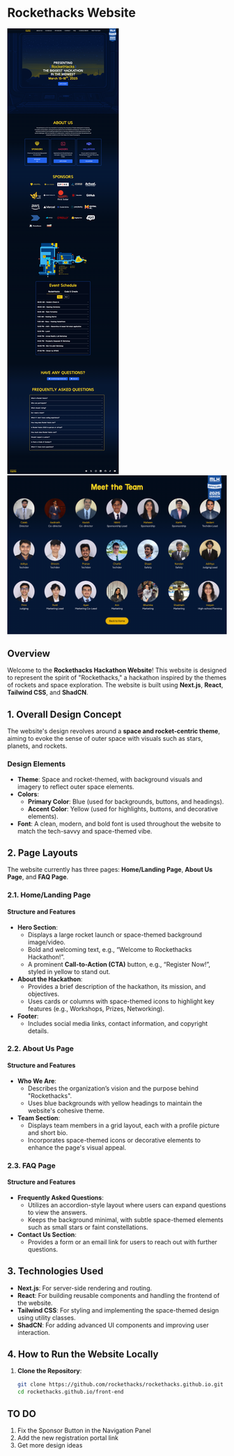 # Rockethacks Website
![image](https://github.com/Shivom2110/rockethacks.github.io/blob/main/public/rockethacks.png)
![image](https://github.com/Shivom2110/rockethacks.github.io/blob/main/public/meet-the-team.png)


## Overview
Welcome to the **Rockethacks Hackathon Website**! This website is designed to represent the spirit of "Rockethacks," a hackathon inspired by the themes of rockets and space exploration. The website is built using **Next.js**, **React**, **Tailwind CSS**, and **ShadCN**.

## 1. Overall Design Concept
The website's design revolves around a **space and rocket-centric theme**, aiming to evoke the sense of outer space with visuals such as stars, planets, and rockets.

### Design Elements
- **Theme**: Space and rocket-themed, with background visuals and imagery to reflect outer space elements.
- **Colors**:
  - **Primary Color**: Blue (used for backgrounds, buttons, and headings).
  - **Accent Color**: Yellow (used for highlights, buttons, and decorative elements).
- **Font**: A clean, modern, and bold font is used throughout the website to match the tech-savvy and space-themed vibe.

## 2. Page Layouts
The website currently has three pages: **Home/Landing Page**, **About Us Page**, and **FAQ Page**.

### 2.1. Home/Landing Page
#### Structure and Features
- **Hero Section**:
  - Displays a large rocket launch or space-themed background image/video.
  - Bold and welcoming text, e.g., “Welcome to Rockethacks Hackathon!”.
  - A prominent **Call-to-Action (CTA)** button, e.g., “Register Now!”, styled in yellow to stand out.
- **About the Hackathon**:
  - Provides a brief description of the hackathon, its mission, and objectives.
  - Uses cards or columns with space-themed icons to highlight key features (e.g., Workshops, Prizes, Networking).
- **Footer**:
  - Includes social media links, contact information, and copyright details.

### 2.2. About Us Page
#### Structure and Features
- **Who We Are**:
  - Describes the organization’s vision and the purpose behind "Rockethacks".
  - Uses blue backgrounds with yellow headings to maintain the website's cohesive theme.
- **Team Section**:
  - Displays team members in a grid layout, each with a profile picture and short bio.
  - Incorporates space-themed icons or decorative elements to enhance the page's visual appeal.

### 2.3. FAQ Page
#### Structure and Features
- **Frequently Asked Questions**:
  - Utilizes an accordion-style layout where users can expand questions to view the answers.
  - Keeps the background minimal, with subtle space-themed elements such as small stars or faint constellations.
- **Contact Us Section**:
  - Provides a form or an email link for users to reach out with further questions.

## 3. Technologies Used
- **Next.js**: For server-side rendering and routing.
- **React**: For building reusable components and handling the frontend of the website.
- **Tailwind CSS**: For styling and implementing the space-themed design using utility classes.
- **ShadCN**: For adding advanced UI components and improving user interaction.

## 4. How to Run the Website Locally
1. **Clone the Repository**:
   ```bash
   git clone https://github.com/rockethacks/rockethacks.github.io.git
   cd rockethacks.github.io/front-end

## TO DO 
1) Fix the Sponsor Button in the Navigation Panel
2) Add the new registration portal link
3) Get more design ideas
